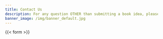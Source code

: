 ```yaml
---
title: Contact Us
description: For any question OTHER than submitting a book idea, please fill out the form below and the appropriate resource will get back to you promptly. Thank you!
banner_image: /img/banner_default.jpg
---
```


{{< form >}}
